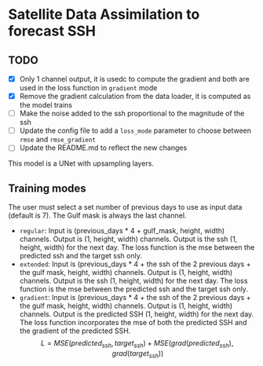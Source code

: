 # Satellite Data Assimilation to forecast SSH

## TODO
- [x] Only 1 channel output, it is usedc to compute the gradient and both are used in the loss function in `gradient` mode
- [x] Remove the gradient calculation from the data loader, it is computed as the model trains
- [ ] Make the noise added to the ssh proportional to the magnitude of the ssh
- [ ] Update the config file to add a `loss_mode` parameter to choose between `rmse` and `rmse_gradient`
- [ ] Update the README.md to reflect the new changes

This model is a UNet with upsampling layers.

## Training modes
The user must select a set number of previous days to use as input data (default is 7). The Gulf mask is always the last channel.
- `regular`: Input is (previous_days * 4 + gulf_mask, height, width) channels. Output is (1, height, width) channels. Output is the ssh (1, height, width) for the next day. The loss function is the mse between the predicted ssh and the target ssh only.
- `extended`: Input is (previous_days * 4 + the ssh of the 2 previous days + the gulf mask, height, width) channels. Output is (1, height, width) channels. Output is the ssh (1, height, width) for the next day. The loss function is the mse between the predicted ssh and the target ssh only.
- `gradient`: Input is (previous_days * 4 + the ssh of the 2 previous days + the gulf mask, height, width) channels. Output is (1, height, width) channels. Output is the predicted SSH (1, height, width) for the next day. The loss function incorporates the mse of both the predicted SSH and the gradient of the predicted SSH.
    $$ L = MSE(predicted_{ssh}, target_{ssh}) + MSE(grad(predicted_{ssh}), grad(target_{ssh})) $$



